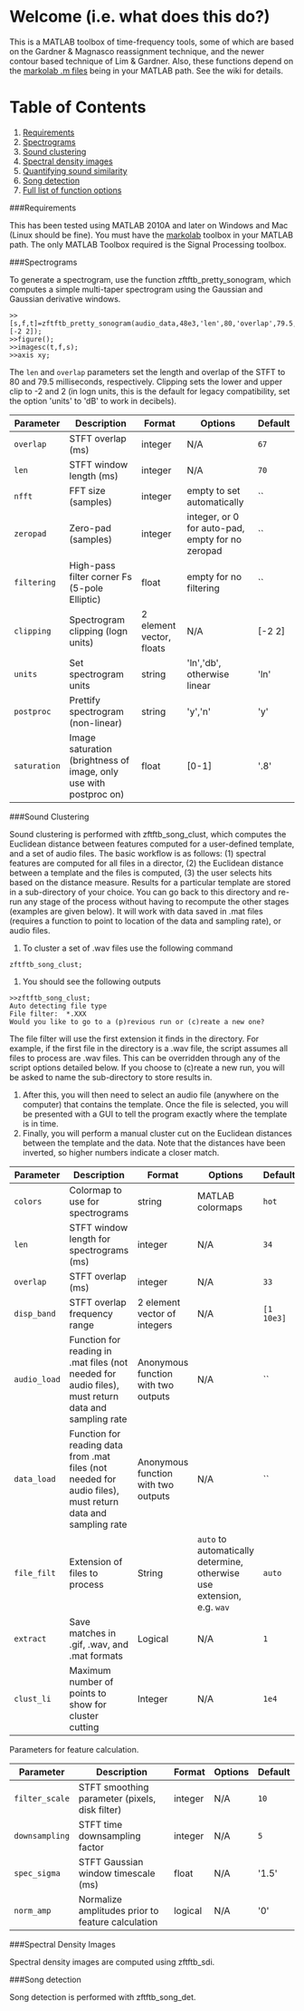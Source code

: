 # Welcome (i.e. what does this do?)

This is a MATLAB toolbox of time-frequency tools, some of which are based on the Gardner & Magnasco reassignment technique, and the newer contour based technique of Lim & Gardner.  Also, these functions depend on the [markolab .m files](https://github.com/jmarkow/markolab) being in your MATLAB path.  See the wiki for details.

# Table of Contents

1. [Requirements](#requirements)
2. [Spectrograms](#spectrograms)
3. [Sound clustering](#sound-clustering)
4. [Spectral density images](#spectral-density-images)
5. [Quantifying sound similarity](#sound-similarity)
6. [Song detection](#song-detection)
6. [Full list of function options](#full-options)

###Requirements

This has been tested using MATLAB 2010A and later on Windows and Mac (Linux should be fine). You must have the [markolab](https://github.com/jmarkow/markolab) toolbox in your MATLAB path. The only MATLAB Toolbox required is the Signal Processing toolbox.

###Spectrograms

To generate a spectrogram, use the function zftftb_pretty_sonogram, which computes a simple multi-taper spectrogram using the Gaussian and Gaussian derivative windows.

```
>>[s,f,t]=zftftb_pretty_sonogram(audio_data,48e3,'len',80,'overlap',79.5,'clipping',[-2 2]);
>>figure();
>>imagesc(t,f,s);
>>axis xy;
```

The `len` and `overlap` parameters set the length and overlap of the STFT to 80 and 79.5 milliseconds, respectively.  Clipping sets the lower and upper clip to -2 and 2 (in logn units, this is the default for legacy compatibility, set the option 'units' to 'dB' to work in decibels).

| Parameter | Description | Format | Options | Default |
|-----------|-------------|--------|---------|---------|
| `overlap` | STFT overlap (ms) | integer | N/A | `67` |
| `len` | STFT window length (ms) | integer | N/A | `70` |
| `nfft` | FFT size (samples) | integer | empty to set automatically | `` |
| `zeropad` | Zero-pad (samples)| integer | integer, or 0 for auto-pad, empty for no zeropad | `` |
| `filtering` | High-pass filter corner Fs (5-pole Elliptic) | float | empty for no filtering | `` |
| `clipping` | Spectrogram clipping (logn units) | 2 element vector, floats | N/A | [-2 2] |
| `units` | Set spectrogram units | string | 'ln','db', otherwise linear | 'ln' |
| `postproc` | Prettify spectrogram (non-linear) | string | 'y','n' | 'y' |
| `saturation` | Image saturation (brightness of image, only use with postproc on) | float | [0-1] | '.8' |


###Sound Clustering

Sound clustering is performed with zftftb_song_clust, which computes the Euclidean distance between features computed for a user-defined template, and a set of audio files.  The basic workflow is as follows:  (1) spectral features are computed for all files in a director, (2) the Euclidean distance between a template and the files is computed, (3) the user selects hits based on the distance measure.  Results for a particular template are stored in a sub-directory of your choice.  You can go back to this directory and re-run any stage of the process without having to recompute the other stages (examples are given below).  It will work with data saved in .mat files (requires a function to point to location of the data and sampling rate), or audio files.  

1. To cluster a set of .wav files use the following command
```
zftftb_song_clust;
```
1. You should see the following outputs
```
>>zftftb_song_clust;
Auto detecting file type
File filter:  *.XXX
Would you like to go to a (p)revious run or (c)reate a new one?
```
The file filter will use the first extension it finds in the directory. For example, if the first file in the directory is a .wav file, the script assumes all files to process are .wav files.  This can be overridden through any of the script options detailed below.  If you choose to (c)reate a new run, you will be asked to name the sub-directory to store results in.  

1. After this, you will then need to select an audio file (anywhere on the computer) that contains the template.  Once the file is selected, you will be presented with a GUI to tell the program exactly where the template is in time.
1. Finally, you will perform a manual cluster cut on the Euclidean distances between the template and the data.  Note that the distances have been inverted, so higher numbers indicate a closer match.  

| Parameter | Description | Format | Options | Default |
|-----------|-------------|--------|---------|---------|
| `colors` | Colormap to use for spectrograms | string | MATLAB colormaps | `hot` |
| `len` | STFT window length for spectrograms (ms) | integer | N/A | `34` |
| `overlap` | STFT overlap (ms) | integer | N/A | `33` |
| `disp_band` | STFT overlap frequency range | 2 element vector of integers | N/A | `[1 10e3]` |
| `audio_load` | Function for reading in .mat files (not needed for audio files), must return data and sampling rate | Anonymous function with two outputs | N/A | `` |
| `data_load` | Function for reading data from .mat files (not needed for audio files), must return data and sampling rate | Anonymous function with two outputs | N/A | `` |
| `file_filt` | Extension of files to process | String | `auto` to automatically determine, otherwise use extension, e.g. `wav` | `auto` |
| `extract` | Save matches in .gif, .wav, and .mat formats | Logical | N/A | `1` |
| `clust_li` | Maximum number of points to show for cluster cutting | Integer | N/A | `1e4` |

Parameters for feature calculation.

| Parameter | Description | Format | Options | Default |
|-----------|-------------|--------|---------|---------|
| `filter_scale` | STFT smoothing parameter (pixels, disk filter) | integer | N/A | `10` |
| `downsampling` | STFT time downsampling factor | integer | N/A | `5` |
| `spec_sigma` | STFT Gaussian window timescale (ms)| float | N/A | '1.5' |
| `norm_amp` | Normalize amplitudes prior to feature calculation| logical | N/A | '0' |


###Spectral Density Images

Spectral density images are computed using zftftb_sdi.

###Song detection

Song detection is performed with zftftb_song_det.
